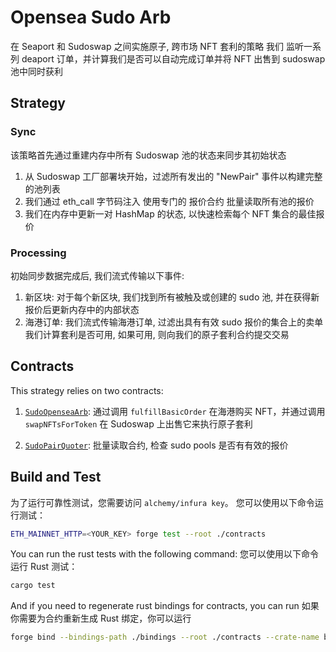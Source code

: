 # Opensea Sudo Arb

在 Seaport 和 Sudoswap 之间实施原子, 跨市场 NFT 套利的策略
我们 监听一系列 deaport 订单，并计算我们是否可以自动完成订单并将 NFT 出售到 sudoswap 池中同时获利

## Strategy 

### Sync

该策略首先通过重建内存中所有 Sudoswap 池的状态来同步其初始状态

1. 从 Sudoswap 工厂部署块开始，过滤所有发出的 "NewPair" 事件以构建完整的池列表 
2. 我们通过 eth_call 字节码注入 使用专门的 报价合约 批量读取所有池的报价 
3. 我们在内存中更新一对 HashMap 的状态, 以快速检索每个 NFT 集合的最佳报价

### Processing

初始同步数据完成后, 我们流式传输以下事件:

1. 新区块: 对于每个新区块, 我们找到所有被触及或创建的 sudo 池, 并在获得新报价后更新内存中的内部状态 
2. 海港订单: 
    我们流式传输海港订单, 过滤出具有有效 sudo 报价的集合上的卖单
    我们计算套利是否可用, 如果可用, 则向我们的原子套利合约提交交易

## Contracts

This strategy relies on two contracts:

1. [`SudoOpenseaArb`](/crates/strategies/arb/contracts/src/SudoOpenseaArb.sol):
    通过调用 `fulfillBasicOrder` 在海港购买 NFT，并通过调用 `swapNFTsForToken` 在 Sudoswap 上出售它来执行原子套利


2. [`SudoPairQuoter`](/crates/strategies/arb/contracts/src/SudoPairQuoter.sol): 
    批量读取合约, 检查 sudo pools 是否有有效的报价 

## Build and Test 

为了运行可靠性测试，您需要访问 `alchemy/infura key`。 您可以使用以下命令运行测试：

```sh
ETH_MAINNET_HTTP=<YOUR_KEY> forge test --root ./contracts
```

You can run the rust tests with the following command: 
您可以使用以下命令运行 Rust 测试：

```sh
cargo test
```

And if you need to regenerate rust bindings for contracts, you can run 
如果你需要为合约重新生成 Rust 绑定，你可以运行

```sh
forge bind --bindings-path ./bindings --root ./contracts --crate-name bindings
```